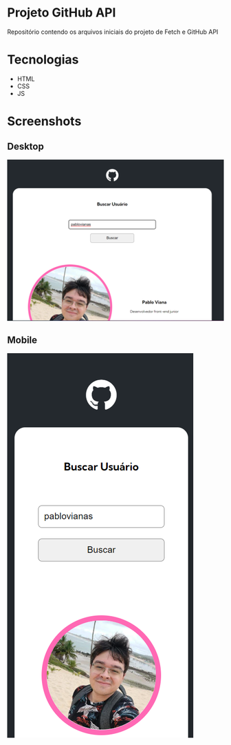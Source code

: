 # Projeto GitHub API
Repositório contendo os arquivos iniciais do projeto de Fetch e GitHub API

# Tecnologias

- HTML
- CSS
- JS

# Screenshots

## Desktop
![](./src/images/desktop.png)

## Mobile

![](./src/images/mobile.png)